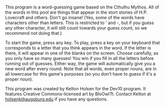 This program is a word-guessing game based on the Cthulhu Mythos. All of the words in this pool
are things that appear in the stort stories of H.P. Lovecraft and others. Don't go insane!
(Yes, some of the words have characters other than letters. This is restricted to ' and -, but if you guess any other
character, it will still count towards your guess count, so we recommend not doing that.)

To start the game, press any key.
To play, press a key on your keyboard that corresponds to a letter that you think appears in the word. If
the letter is there, it will appear in one of the blanks on the screen. Choose carefully, as you only have
so many guesses! You win if you fill in all the letters before running out of guesses. Either way, the game will
automatically give you a new word after every round.
Note that all words, even proper nouns, are in all lowercase for this game's purposes (so you don't have to guess
if it's a proper noun).

This program was created by Kelton Holsen for the Dev10 program. It features Creative Commons-licensed art by BloOwITt.
Contact Kelton at holsenk@augsburg.edu if you have any questions.